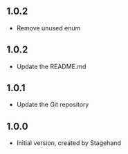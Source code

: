 ## 1.0.2
- Remove unused enum

## 1.0.2
- Update the README.md 

## 1.0.1
- Update the Git repository

## 1.0.0
- Initial version, created by Stagehand


